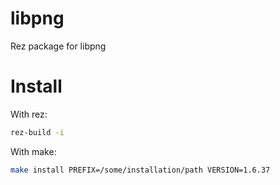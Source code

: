 # libpng
Rez package for libpng

# Install
With rez:
```bash
rez-build -i
```

With make:
```bash
make install PREFIX=/some/installation/path VERSION=1.6.37
```
